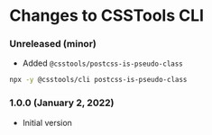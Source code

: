 # Changes to CSSTools CLI

### Unreleased (minor)

- Added `@csstools/postcss-is-pseudo-class`

```sh
npx -y @csstools/cli postcss-is-pseudo-class
```

### 1.0.0 (January 2, 2022)

- Initial version

